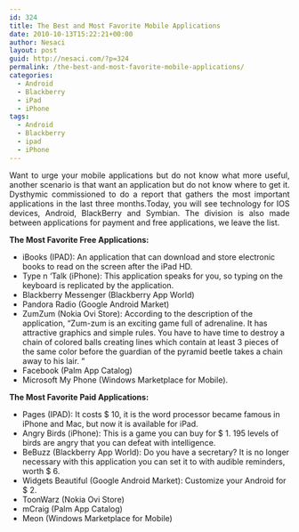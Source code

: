 ```yaml
---
id: 324
title: The Best and Most Favorite Mobile Applications
date: 2010-10-13T15:22:21+00:00
author: Nesaci
layout: post
guid: http://nesaci.com/?p=324
permalink: /the-best-and-most-favorite-mobile-applications/
categories:
  - Android
  - Blackberry
  - iPad
  - iPhone
tags:
  - Android
  - Blackberry
  - ipad
  - iPhone
---
```

<p style="text-align: justify;">
  Want to urge your mobile applications but do not know what more useful, another scenario is that want an application but do not know where to get it. Dysthymic commissioned to do a report that gathers the most important applications in the last three months.Today, you will see technology for IOS devices, Android, BlackBerry and Symbian. The division is also made between applications for payment and free applications, we leave the list.
</p>

<p style="text-align: justify;">
  <strong>The Most Favorite Free Applications:</strong>
</p>

  * iBooks (IPAD): An application that can download and store electronic books to read on the screen after the iPad HD.
  * Type n &#8216;Talk (iPhone): This application speaks for you, so typing on the keyboard is replicated by the application.
  * Blackberry Messenger (Blackberry App World)
  * Pandora Radio (Google Android Market)
  * ZumZum (Nokia Ovi Store): According to the description of the application, &#8220;Zum-zum is an exciting game full of adrenaline. It has attractive graphics and simple rules. You have to have time to destroy a chain of colored balls creating lines which contain at least 3 pieces of the same color before the guardian of the pyramid beetle takes a chain away to his lair. &#8220;
  * Facebook (Palm App Catalog)
  * Microsoft My Phone (Windows Marketplace for Mobile).

<p style="text-align: justify;">
  <strong>The Most Favorite Paid Applications:</strong>
</p>

  * Pages (IPAD): It costs $ 10, it is the word processor became famous in iPhone and Mac, but now it is available for iPad.
  * Angry Birds (iPhone): This is a game you can buy for $ 1. 195 levels of birds are angry that you can defeat with intelligence.
  * BeBuzz (Blackberry App World): Do you have a secretary? It is no longer necessary with this application you can set it to with audible reminders, worth $ 6.
  * Widgets Beautiful (Google Android Market): Customize your Android for $ 2.
  * ToonWarz (Nokia Ovi Store)
  * mCraig (Palm App Catalog)
  * Meon (Windows Marketplace for Mobile)